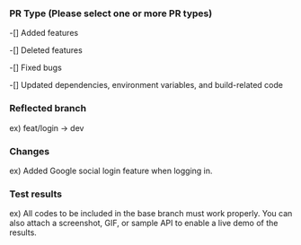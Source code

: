 ### PR Type (Please select one or more PR types)

-[] Added features

-[] Deleted features

-[] Fixed bugs

-[] Updated dependencies, environment variables, and build-related code

### Reflected branch
ex) feat/login -> dev

### Changes
ex) Added Google social login feature when logging in.

### Test results
ex) All codes to be included in the base branch must work properly. You can also attach a screenshot, GIF, or sample API to enable a live demo of the results.
